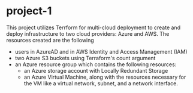 # project-1
This project utilizes Terrform for multi-cloud deployment to create and deploy infrastructure to two cloud providers: Azure and AWS. The resources created are the following 
- users in AzureAD and in AWS Identity and Access Management (IAM)
- two Azure S3 buckets using Terraform's count argument
- an Azure resource group which contains the following resources:
    - an Azure storage account with Locally Redundant Storage
    - an Azure Virtual Machine, along with the resources necessary for the VM like a virtual network, subnet, and a network interface. 
